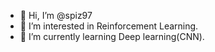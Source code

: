 - 👋 Hi, I’m @spiz97
- 👀 I’m interested in Reinforcement Learning.
- 🌱 I’m currently learning Deep learning(CNN).

<!---
spiz97/spiz97 is a ✨ special ✨ repository because its `README.md` (this file) appears on your GitHub profile.
You can click the Preview link to take a look at your changes.
--->
